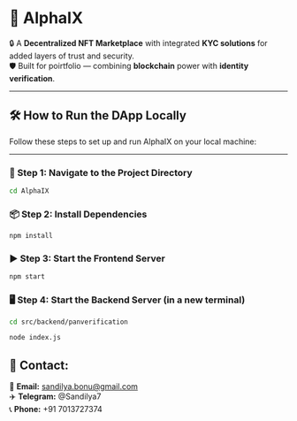 # 🚀 AlphaIX

🔒 A **Decentralized NFT Marketplace** with integrated **KYC solutions** for added layers of trust and security.  
🛡️ Built for poirtfolio — combining **blockchain** power with **identity verification**.

---

## 🛠️ How to Run the DApp Locally

Follow these steps to set up and run AlphaIX on your local machine:

---

### 📁 Step 1: Navigate to the Project Directory

```bash
cd AlphaIX
```

### 📦 Step 2: Install Dependencies
```bash
npm install
```

### ▶️ Step 3: Start the Frontend Server
```bash
npm start
```
### 🖥️ Step 4: Start the Backend Server (in a new terminal)
```bash
cd src/backend/panverification
```
```bash
node index.js
```

## 🔗 Contact:

📧 **Email:** [sandilya.bonu@gmail.com](mailto:sandilya.bonu@gmail.com)  
✈️ **Telegram:** @Sandilya7   
📞 **Phone:** +91 7013727374

